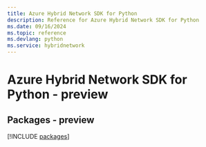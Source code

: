 ```yaml
---
title: Azure Hybrid Network SDK for Python
description: Reference for Azure Hybrid Network SDK for Python
ms.date: 09/16/2024
ms.topic: reference
ms.devlang: python
ms.service: hybridnetwork
---
```

# Azure Hybrid Network SDK for Python - preview
## Packages - preview
[!INCLUDE [packages](hybrid-network-index.md)]